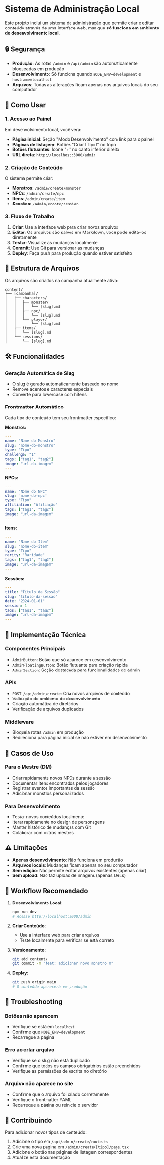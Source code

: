 # Sistema de Administração Local

Este projeto inclui um sistema de administração que permite criar e editar conteúdo através de uma interface web, mas que **só funciona em ambiente de desenvolvimento local**.

## 🔒 Segurança

- **Produção**: As rotas `/admin` e `/api/admin` são automaticamente bloqueadas em produção
- **Desenvolvimento**: Só funciona quando `NODE_ENV=development` e `hostname=localhost`
- **Arquivos**: Todas as alterações ficam apenas nos arquivos locais do seu computador

## 🚀 Como Usar

### 1. Acesso ao Painel

Em desenvolvimento local, você verá:
- **Página inicial**: Seção "Modo Desenvolvimento" com link para o painel
- **Páginas de listagem**: Botões "Criar [Tipo]" no topo
- **Botões flutuantes**: Ícone "+" no canto inferior direito
- **URL direta**: `http://localhost:3000/admin`

### 2. Criação de Conteúdo

O sistema permite criar:
- **Monstros**: `/admin/create/monster`
- **NPCs**: `/admin/create/npc`
- **Itens**: `/admin/create/item`
- **Sessões**: `/admin/create/session`

### 3. Fluxo de Trabalho

1. **Criar**: Use a interface web para criar novos arquivos
2. **Editar**: Os arquivos são salvos em Markdown, você pode editá-los diretamente
3. **Testar**: Visualize as mudanças localmente
4. **Commit**: Use Git para versionar as mudanças
5. **Deploy**: Faça push para produção quando estiver satisfeito

## 📁 Estrutura de Arquivos

Os arquivos são criados na campanha atualmente ativa:

```
content/
├── [campanha]/
│   ├── characters/
│   │   ├── monster/
│   │   │   └── [slug].md
│   │   ├── npc/
│   │   │   └── [slug].md
│   │   └── player/
│   │       └── [slug].md
│   ├── items/
│   │   └── [slug].md
│   └── sessions/
│       └── [slug].md
```

## 🛠️ Funcionalidades

### Geração Automática de Slug
- O slug é gerado automaticamente baseado no nome
- Remove acentos e caracteres especiais
- Converte para lowercase com hífens

### Frontmatter Automático
Cada tipo de conteúdo tem seu frontmatter específico:

**Monstros:**
```yaml
---
name: "Nome do Monstro"
slug: "nome-do-monstro"
type: "Tipo"
challenge: "1"
tags: ["tag1", "tag2"]
image: "url-da-imagem"
---
```

**NPCs:**
```yaml
---
name: "Nome do NPC"
slug: "nome-do-npc"
type: "Tipo"
affiliation: "Afiliação"
tags: ["tag1", "tag2"]
image: "url-da-imagem"
---
```

**Itens:**
```yaml
---
name: "Nome do Item"
slug: "nome-do-item"
type: "Tipo"
rarity: "Raridade"
tags: ["tag1", "tag2"]
image: "url-da-imagem"
---
```

**Sessões:**
```yaml
---
title: "Título da Sessão"
slug: "titulo-da-sessao"
date: "2024-01-01"
session: 1
tags: ["tag1", "tag2"]
image: "url-da-imagem"
---
```

## 🔧 Implementação Técnica

### Componentes Principais

- `AdminButton`: Botão que só aparece em desenvolvimento
- `AdminFloatingButton`: Botão flutuante para criação rápida
- `AdminSection`: Seção destacada para funcionalidades de admin

### APIs

- `POST /api/admin/create`: Cria novos arquivos de conteúdo
- Validação de ambiente de desenvolvimento
- Criação automática de diretórios
- Verificação de arquivos duplicados

### Middleware

- Bloqueia rotas `/admin` em produção
- Redireciona para página inicial se não estiver em desenvolvimento

## 🎯 Casos de Uso

### Para o Mestre (DM)
- Criar rapidamente novos NPCs durante a sessão
- Documentar itens encontrados pelos jogadores
- Registrar eventos importantes da sessão
- Adicionar monstros personalizados

### Para Desenvolvimento
- Testar novos conteúdos localmente
- Iterar rapidamente no design de personagens
- Manter histórico de mudanças com Git
- Colaborar com outros mestres

## ⚠️ Limitações

- **Apenas desenvolvimento**: Não funciona em produção
- **Arquivos locais**: Mudanças ficam apenas no seu computador
- **Sem edição**: Não permite editar arquivos existentes (apenas criar)
- **Sem upload**: Não faz upload de imagens (apenas URLs)

## 🔄 Workflow Recomendado

1. **Desenvolvimento Local**:
   ```bash
   npm run dev
   # Acesse http://localhost:3000/admin
   ```

2. **Criar Conteúdo**:
   - Use a interface web para criar arquivos
   - Teste localmente para verificar se está correto

3. **Versionamento**:
   ```bash
   git add content/
   git commit -m "feat: adicionar novo monstro X"
   ```

4. **Deploy**:
   ```bash
   git push origin main
   # O conteúdo aparecerá em produção
   ```

## 🐛 Troubleshooting

### Botões não aparecem
- Verifique se está em `localhost`
- Confirme que `NODE_ENV=development`
- Recarregue a página

### Erro ao criar arquivo
- Verifique se o slug não está duplicado
- Confirme que todos os campos obrigatórios estão preenchidos
- Verifique as permissões de escrita no diretório

### Arquivo não aparece no site
- Confirme que o arquivo foi criado corretamente
- Verifique o frontmatter YAML
- Recarregue a página ou reinicie o servidor

## 📝 Contribuindo

Para adicionar novos tipos de conteúdo:

1. Adicione o tipo em `/api/admin/create/route.ts`
2. Crie uma nova página em `/admin/create/[tipo]/page.tsx`
3. Adicione o botão nas páginas de listagem correspondentes
4. Atualize esta documentação 